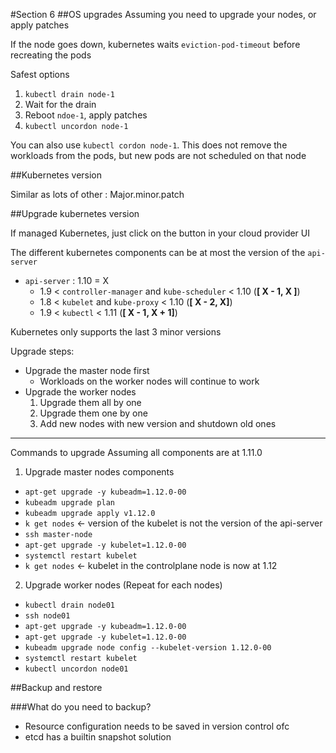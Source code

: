 #Section 6
##OS upgrades
Assuming you need to upgrade your nodes, or apply patches

If the node goes down, kubernetes waits `eviction-pod-timeout` before recreating the pods

Safest options
1. `kubectl drain node-1`
2. Wait for the drain
3. Reboot `ndoe-1`, apply patches
4. `kubectl uncordon node-1`

You can also use `kubectl cordon node-1`. This does not remove the workloads from the pods, but new pods are not scheduled on that node

##Kubernetes version

Similar as lots of other : Major.minor.patch

##Upgrade kubernetes version

If managed Kubernetes, just click on the button in your cloud provider UI  

The different kubernetes components can be at most the version of the `api-server`
* `api-server` : 1.10 = X
    * 1.9 < `controller-manager` and `kube-scheduler` < 1.10 (**[ X - 1, X ]**)
    * 1.8 < `kubelet` and `kube-proxy` < 1.10 (**[ X - 2, X]**)
    * 1.9 < `kubectl` < 1.11 (**[ X - 1, X + 1]**)
    
Kubernetes only supports the last 3 minor versions

Upgrade steps: 
* Upgrade the master node first 
    * Workloads on the worker nodes will continue to work
* Upgrade the worker nodes
    1. Upgrade them all by one
    2. Upgrade them one by one
    3. Add new nodes with new version and shutdown old ones
    
---
Commands to upgrade
Assuming all components are at 1.11.0

1. Upgrade master nodes components
* `apt-get upgrade -y kubeadm=1.12.0-00`
* `kubeadm upgrade plan`
* `kubeadm upgrade apply v1.12.0`
* `k get nodes` <- version of the kubelet is not the version of the api-server
* `ssh master-node`
* `apt-get upgrade -y kubelet=1.12.0-00`
* `systemctl restart kubelet`
* `k get nodes` <- kubelet in the controlplane node is now at 1.12

2. Upgrade worker nodes (Repeat for each nodes)

* `kubectl drain node01`
* `ssh node01`
* `apt-get upgrade -y kubeadm=1.12.0-00`
* `apt-get upgrade -y kubelet=1.12.0-00`
* `kubeadm upgrade node config --kubelet-version 1.12.0-00`
* `systemctl restart kubelet`
* `kubectl uncordon node01`


##Backup and restore

###What do you need to backup?
* Resource configuration needs to be saved in version control ofc
* etcd has a builtin snapshot solution
